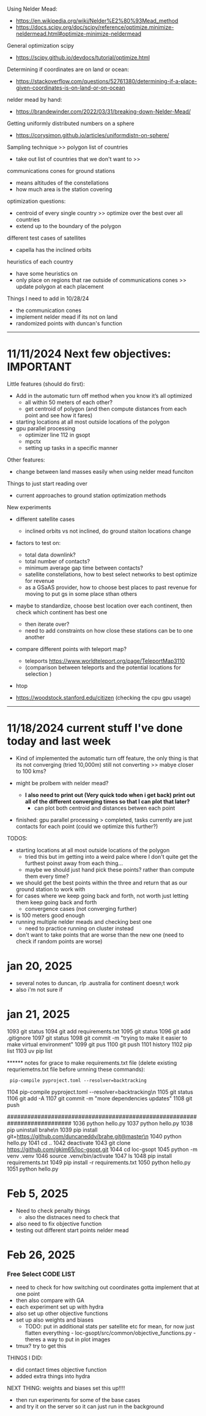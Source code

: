 Using Nelder Mead:

- https://en.wikipedia.org/wiki/Nelder%E2%80%93Mead_method
- https://docs.scipy.org/doc/scipy/reference/optimize.minimize-neldermead.html#optimize-minimize-neldermead

General optimization scipy

- https://scipy.github.io/devdocs/tutorial/optimize.html

Determining if coordinates are on land or ocean:

- https://stackoverflow.com/questions/52761380/determining-if-a-place-given-coordinates-is-on-land-or-on-ocean

nelder mead by hand:

- https://brandewinder.com/2022/03/31/breaking-down-Nelder-Mead/

Getting uniformly distributed numbers on a sphere

- https://corysimon.github.io/articles/uniformdistn-on-sphere/

Sampling technique >> polygon list of countries
- take out list of countries that we don't want to >> 

communications cones for ground stations 
- means altitudes of the constellations
- how much area is the station covering 

optimization questions: 
- centroid of every single country >> optimize over the best over all countries
- extend up to the boundary of the polygon

different test cases of satellites
- capella has the inclined orbits 

heuristics of each country
- have some heuristics on 
- only place on regions that rae outside of communications cones >> update polygon at each placement

Things I need to add in 10/28/24
- the communication cones
- implement nelder mead if its not on land
- randomized points with duncan's function

------------------------------------------------------------------------------------------------------------------------------------------------

# 11/11/2024 Next few objectives: IMPORTANT


Little features (should do first):
- Add in the automatic turn off method when you know it’s all optimized
    - all within 50 meters of each other?
    - get centroid of polygon (and then compute distances from each point and see how it fares)
- starting locations at all most outside locations of the polygon
- gpu parallel processing
    - optimizer line 112 in gsopt
    - mpctx
    - setting up tasks in a specific manner

Other features:
- change between land masses easily when using nelder mead funciton

Things to just start reading over
- current approaches to ground station optimization methods

New experiments
- different satellite cases
    - inclined orbits vs not inclined, do ground staiton locations change
- factors to test on:
    - total data downlink?
    - total number of contacts?
    - minimum average gap time between contacts?
    - satellite constellations, how to best select networks to best optimize for revenue
    - as a GSaAS provider, how to choose best places to past revenue for moving to put gs in some place sthan others
    
- maybe to standardize, choose best location over each continent, then check which continent has best one
    - then iterate over?
    - need to add constraints on how close these stations can be to one another
- compare different points with teleport map?
    - teleports https://www.worldteleport.org/page/TeleportMap3110
    - (comparison between teleports and the potential locations for selection )


- htop
- https://woodstock.stanford.edu/citizen (checking the cpu gpu usage)

------------------------------------------------------------------------------------------------------------------------------------------------
# 11/18/2024 current stuff I've done today and last week

- Kind of implemented the automatic turn off feature, the only thing is that its not converging (tried 10,000m) still not converting >> mabye closer to 100 kms?
- might be prolbem with nelder mead?
    - **I also need to print out (Very quick todo when i get back) print out all of the different converging times so that I can plot that later?**
        - can plot both centroid and distances betwen each point


- finished: gpu parallel processing > completed, tasks currently are just contacts for each point (could we optimize this further?) 
    

TODOS:
- starting locations at all most outside locations of the polygon
    - tried this but im getting into a weird palce where I don't quite get the furthest poinst away from each thing...
    - maybe we should just hand pick these points? rather than compute them every time?
- we should get the best points within the three and return that as our ground station to work with
- for cases where we keep going back and forth, not worth just letting them keep going back and forth
    - convergence cases (not converging further)
- is 100 meters good enough
- running multiple nelder meads and checking best one
    - need to practice running on cluster instead
- don't want to take points that are worse than the new one (need to check if random points are worse)


# jan 20, 2025

- several notes to duncan, rlp .australia for continent doesn;t work
- also i'm not sure if 

# jan 21, 2025

 1093  git status
 1094  git add requirements.txt
 1095  git status
 1096  git add .gitignore
 1097  git status
 1098  git commit -m "trying to make it easier to make virtual environment"
 1099  git pus
 1100  git push
 1101  history
 1102  pip list
 1103  uv pip list


 ****** notes for grace to make requirements.txt file (delete existing requriemetns.txt file before urnning these commands):

```
 pip-compile pyproject.toml --resolver=backtracking
```

 1104  pip-compile pyproject.toml --resolver=backtracking\n
 1105  git status
 1106  git add -A
 1107  git commit -m "more dependencies updates"
 1108  git push

###########################################################################
 1036  python hello.py
 1037  python hello.py
 1038  pip uninstall brahe\n
 1039  pip install git+https://github.com/duncaneddy/brahe.git@master\n
 1040  python hello.py
 1041  cd ..
 1042  deactivate
 1043  git clone https://github.com/gkim65/loc-gsopt.git
 1044  cd loc-gsopt
 1045  python -m venv .venv
 1046  source .venv/bin/activate
 1047  ls
 1048  pip install requirements.txt
 1049  pip install -r requirements.txt
 1050  python hello.py
 1051  python hello.py


# Feb 5, 2025

- Need to check penalty things
    - also the distnaces need to check that
- also need to fix objective function
- testing out different start points nelder mead

# Feb 26, 2025
### Free Select CODE LIST
- need to check for how switching out coordinates gotta implement that at one point
- then also compare with GA
- each experiment set up with hydra
- also set up other objective functions
- set up also weights and biases
    - TODO: put in additional stats per satellite etc for mean, for now just flatten everything 
            - loc-gsopt/src/common/objective_functions.py
            - theres a way to put in plot images
- tmux? try to get this 
    
THINGS I DID:
- did contact times objective function
- added extra things into hydra

NEXT THING: weights and biases set this up!!!!
- then run experiments for some of the base cases
- and try it on the server so it can just run in the background